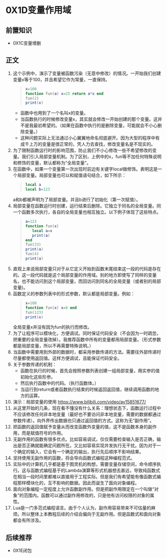 # 0X1D变量作用域

## 前置知识

* 0X1C变量增删

## 正文

1. 这个示例中，演示了变量被函数污染（无意中修改）的情况。一开始我们创建变量x等于100，并且希望它作为常量，一直保持。
    >```lua
    >x=100
    >function fun(a) x=25 return a*x end
    >fun(2)
    >print(x)
    >```
    * 函数中也用到了一个名叫x的变量。
    * 当函数执行的时候修改变量x，其实就会修改一开始创建的那个变量。这并不是我最初希望的。（如果在函数中执行的是删除变量，可能就会不小心删除变量。）
    * 这种问题实际上无法通过小心翼翼地命名彻底避开。因为大型的程序中有成千上万的变量是很正常的，凭人力去查找，修改变量名是不现实的。
1. 为了限制函数运行时的影响范围，防止我们不小心修改一些不希望修改的变量。我们引入局部变量机制。为了区别，上例中的x，fun等不加任何特殊说明和修饰的变量，默认都称为“全局变量”。
1. 在函数中，如果一个变量第一次出现时前边有关键字local做修饰。表明这是一个局部变量。局部变量也可以和赋值语句结合，如下所示：
    >```lua
    >local a
    >local b=123
    >```
    a和b都被声明为了局部变量。并且b进行了初始化（第一次赋值）。
1. 局部变量在函数运行时创建，运行结束后删除。它独立于同名的全局变量。同一个函数多次执行，各自的全局变量也相互独立。以下例子体现了这些特点。
    >```lua
    >a=123
    >function fun(x)
    >    local a=x
    >    print(a)
    >end
    >fun(33)
    >print(a)
    >fun(4)
    >print(a)
    >```
1. 直观上来说局部变量只对于从它定义开始到函数末尾结束这一段的代码是存在的。这一段代码就是这个局部变量的作用域。别的地方即使写了同样的变量名，也不能访问到这个局部变量，而回访问到同名的全局变量（或者别的局部变量)。
1. 函数定义的参数列表中的形式参数，默认都是局部变量。例如：
    >```lua
    >x=100
    >function fun(x) x=8 end
    >fun(123)
    >print(x)
    >```
    全局变量x并没有因为fun的执行而修改。
1. 为了让程序可以模块化，方便调试。同时保证代码安全（不会因为一时疏忽，把重要的全局变量改掉）。我推荐函数中所有的变量都用局部变量。（形式参数都是局部变量，所以不再需要特殊说明。）
1. 当函数中需要用到外部的数据时，都采用参数传递的方法。需要往外部传递时尽量都使用返回值。这样方便调试，且能保证代码安全。
1. 关于参数传递的机制：
    * 函数在执行的时候，首先会按照参数列表创建一组局部变量，用实参的值初始化这些形参。
    * 然后执行函数中的代码。（执行函数体。）
    * 当运行到return或者函数执行结束的时候返回返回值，继续调用函数的地方的运算。
1. 演示：局部变量的使用 <https://www.bilibili.com/video/av15851677/>
1. 从这里开始的几条，现在看不懂没有什么关系：理想状态下，函数运行过程中不应该修改任何非本地变量（最好也不要访问非本地变量，需要的数据都通过参数传递）。向外界传出数据也只通过返回值的方式。这称为无“副作用”。
1. 把函数的返回值赋予变量从而改变函数外变量的值，这不是函数本身的副作用，而是赋值符号的作用。
1. 无副作用的函数有很多优点。比如容易调试，仅仅需要检查输入是否正确，输出是否正确就能确定问题所在。又比如容易实现并发执行无干扰。因为对于一个确定的输入，它会有一个确定的输出，执行先后顺序不影响结果。
1. 坚持使用无副作用的函数，将会导向函数式编程这种编程范式。
1. 实际中的计算机几乎都是基于图灵机的构想，需要变量存储空间，命令顺序执行。这与函数式编程基于的Lambda演算等形式机器想去甚远，导致纯函数式在相当一段时间里都难以直接用于工程实际。但是我们有希望能有像函数式编程那样模块化的，互不影响的数据。因此而诞生了面向对象编程。
1. 面向对象编程一定程度上允许函数副作用。但是把副作用限定在一个叫做“对象”的范围内。函数可以通过副作用修改的，只是他有访问权限的对象的属性。
1. Lua是一门多范式编程语言。由于个人认为，副作用容易带来不可估量的麻烦。所以整体上本教程后续的介绍会偏向于无副作用。但是函数式和面向对象都会有所涉及。

## 后续推荐

* 0X1E闭包
